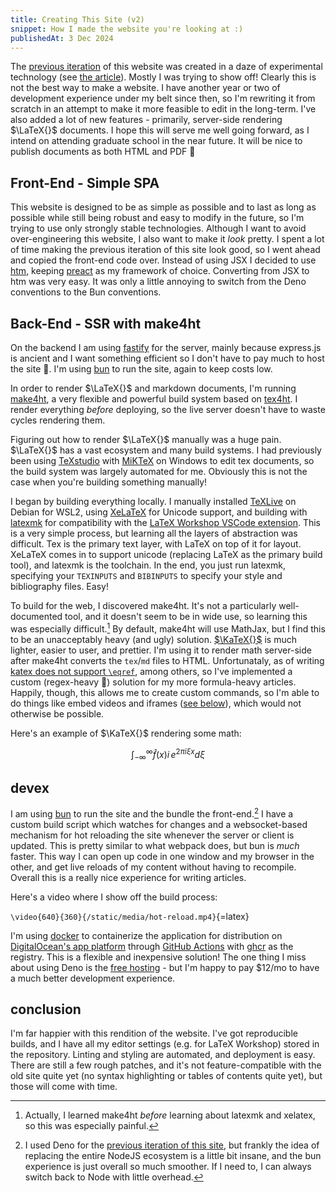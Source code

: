 ```yaml
---
title: Creating This Site (v2)
snippet: How I made the website you're looking at :)
publishedAt: 3 Dec 2024
---
```


The [previous iteration](https://github.com/ada-x64/cubething.dev) of this
website was created in a daze of experimental technology (see
[the article](/articles/creating-this-site-v1)). Mostly I was trying to show
off! Clearly this is not the best way to make a website. I have another year or
two of development experience under my belt since then, so I'm rewriting it from
scratch in an attempt to make it more feasible to edit in the long-term. I've
also added a lot of new features - primarily, server-side rendering $\LaTeX{}$
documents. I hope this will serve me well going forward, as I intend on
attending graduate school in the near future. It will be nice to publish
documents as both HTML and PDF 🙂

## Front-End - Simple SPA

This website is designed to be as simple as possible and to last as long as
possible while still being robust and easy to modify in the future, so I'm
trying to use only strongly stable technologies. Although I want to avoid
over-engineering this website, I also want to make it _look_ pretty. I spent a
lot of time making the previous iteration of this site look good, so I went
ahead and copied the front-end code over. Instead of using JSX I decided to use
[htm](https://github.com/developit/htm), keeping [preact](https://preactjs.com)
as my framework of choice. Converting from JSX to htm was very easy. It was only
a little annoying to switch from the Deno conventions to the Bun conventions.

## Back-End - SSR with make4ht

On the backend I am using [fastify](https://fastify.dev) for the server, mainly
because express.js is ancient and I want something efficient so I don't have to
pay much to host the site 🙂. I'm using [bun](https://bun.sh) to run the site,
again to keep costs low.

In order to render $\LaTeX{}$ and markdown documents, I'm running
[make4ht](https://github.com/michal-h21/make4ht), a very flexible and powerful
build system based on [tex4ht](https://tug.org/tex4ht/). I render everything
_before_ deploying, so the live server doesn't have to waste cycles rendering
them.

Figuring out how to render $\LaTeX{}$ manually was a huge pain. $\LaTeX{}$ has a
vast ecosystem and many build systems. I had previously been using
[TeXstudio](https://www.texstudio.org) with [MiKTeX](https://miktex.org) on
Windows to edit tex documents, so the build system was largely automated for me.
Obviously this is not the case when you're building something manually!

I began by building everything locally. I manually installed
[TeXLive](https://tug.org/texlive/) on Debian for WSL2, using
[XeLaTeX](https://tug.org/xetex/) for Unicode support, and building with
[latexmk](https://ctan.org/pkg/latexmk/) for compatibility with the
[LaTeX Workshop VSCode extension](https://github.com/James-Yu/LaTeX-Workshop).
This is a very simple process, but learning all the layers of abstraction was
difficult. Tex is the primary text layer, with LaTeX on top of it for layout.
XeLaTeX comes in to support unicode (replacing LaTeX as the primary build tool),
and latexmk is the toolchain. In the end, you just run latexmk, specifying your
`TEXINPUTS` and `BIBINPUTS` to specify your style and bibliography files. Easy!

To build for the web, I discovered make4ht. It's not a particularly
well-documented tool, and it doesn't seem to be in wide use, so learning this
was especially difficult.[^1] By default, make4ht will use MathJax, but I find
this to be an unacceptably heavy (and ugly) solution.
[$\KaTeX{}$](https://katex.org) is much lighter, easier to user, and prettier.
I'm using it to render math server-side after make4ht converts the `tex`/`md`
files to HTML. Unfortunataly, as of writing
[katex does not support `\eqref`](https://github.com/KaTeX/KaTeX/issues/2003),
among others, so I've implemented a custom (regex-heavy 🥲) solution for my more
formula-heavy articles. Happily, though, this allows me to create custom
commands, so I'm able to do things like embed videos and iframes
([see below](#devex)), which would not otherwise be possible.

[^1]:
    Actually, I learned make4ht _before_ learning about latexmk and xelatex, so
    this was especially painful.

Here's an example of $\KaTeX{}$ rendering some math:

$$
		\int_{-\infty}^{\infty}\hat{f}\lparen{}x \rparen{}i\,e^{2\pi{} i\xi{} x}d\xi{}
$$

## devex

I am using [bun](https://bun.sh) to run the site and the bundle the
front-end.[^2] I have a custom build script which watches for changes and a
websocket-based mechanism for hot reloading the site whenever the server or
client is updated. This is pretty similar to what webpack does, but bun is
_much_ faster. This way I can open up code in one window and my browser in the
other, and get live reloads of my content without having to recompile. Overall
this is a really nice experience for writing articles.

[^2]:
    I used Deno for the
    [previous iteration of this site](https://github.com/ada-x64/cubething.dev),
    but frankly the idea of replacing the entire NodeJS ecosystem is a little
    bit insane, and the bun experience is just overall so much smoother. If I
    need to, I can always switch back to Node with little overhead.

Here's a video where I show off the build process:

`\video{640}{360}{/static/media/hot-reload.mp4}`{=latex}

I'm using [docker](https://docker.com) to containerize the application for
distribution on
[DigitalOcean's app platform](https://www.digitalocean.com/products/app-platform)
through [GitHub Actions](https://docs.github.com/en/actions) with
[ghcr](https://ghcr.io) as the registry. This is a flexible and inexpensive
solution! The one thing I miss about using Deno is the
[free hosting](https://deno.com/deploy) - but I'm happy to pay $12/mo to have a
much better development experience.

## conclusion

I'm far happier with this rendition of the website. I've got reproducible
builds, and I have all my editor settings (e.g. for LaTeX Workshop) stored in
the repository. Linting and styling are automated, and deployment is easy. There
are still a few rough patches, and it's not feature-compatible with the old site
quite yet (no syntax highlighting or tables of contents quite yet), but those
will come with time.
